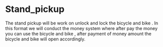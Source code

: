 # Stand_pickup
The stand pickup will be work on unlock and lock the bicycle and bike . In this format we will conduct the money system where after pay the money you can use the bicycle and bike , after payment of money amount the bicycle and bike will open accordingly.
